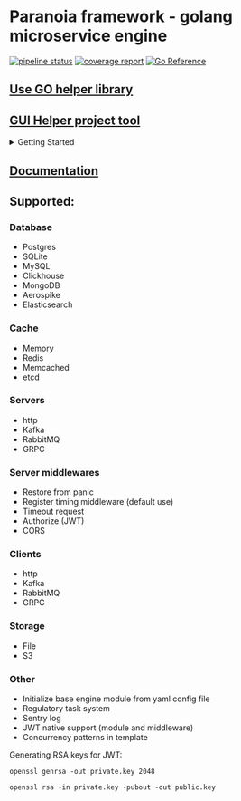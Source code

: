 # Paranoia framework - golang microservice engine

[![pipeline status](https://gitlab.com/devpro_studio/Paranoia/badges/master/pipeline.svg)](https://gitlab.com/devpro_studio/Paranoia/-/commits/master)
[![coverage report](https://gitlab.com/devpro_studio/Paranoia/badges/master/coverage.svg)](https://gitlab.com/devpro_studio/Paranoia/-/commits/master)
[![Go Reference](https://pkg.go.dev/badge/gitlab.com/devpro_studio/Paranoia)](https://pkg.go.dev/gitlab.com/devpro_studio/Paranoia)

## [Use GO helper library](https://gitlab.com/devpro_studio/go_utils)

## [GUI Helper project tool](https://gitlab.com/devpro_studio/paranoia-gui)

<details>
<summary>Getting Started</summary>

To install in the project, use the command

```shell
go get gitlab.com/devpro_studio/Paranoia
```

A minimal application includes the initialization of the framework:

```go
s := paranoia.New("minimal paranoia app", "cfg.yaml")
```

The first parameter is the application name, the second is the configuration system, and the third is the logging system. In this example, stub objects are used as the configuration and logging systems.

Next, the framework is populated with modules that will be used in this service, for example, add an in-memory cache at the application level:

```go
s.PushPkg(memory.New("secondary"))
```

In all engine modules, the module name and its type are used, the name must be unique within the type, and it can be used later in the code to get this module. More details about available modules and possible settings are described later in the documentation.

Next, you need to initialize the framework and start it:

```go
err := s.Init()

if (err != nil) {
    panic(err)
    return
}

defer s.Stop()
```

The minimal application is ready.

</details>

## [Documentation](https://custom-site.ru/)

## Supported:

### Database

- Postgres
- SQLite
- MySQL
- Clickhouse
- MongoDB
- Aerospike
- Elasticsearch

### Cache

- Memory
- Redis
- Memcached
- etcd

### Servers

- http
- Kafka
- RabbitMQ
- GRPC

### Server middlewares

- Restore from panic
- Register timing middleware (default use)
- Timeout request
- Authorize (JWT)
- CORS

### Clients

- http
- Kafka
- RabbitMQ
- GRPC

### Storage

- File
- S3

### Other

- Initialize base engine module from yaml config file
- Regulatory task system
- Sentry log
- JWT native support (module and middleware)
- Concurrency patterns in template

Generating RSA keys for JWT:

`openssl genrsa -out private.key 2048`

`openssl rsa -in private.key -pubout -out public.key`
